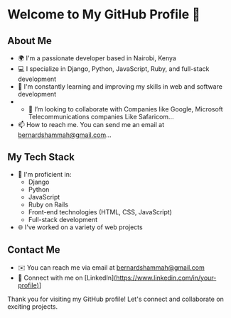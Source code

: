 # Welcome to My GitHub Profile 👋

## About Me
 
- 🌍 I'm a passionate developer based in Nairobi, Kenya
- 💻 I specialize in Django, Python, JavaScript, Ruby, and full-stack development
- 🌱 I'm constantly learning and improving my skills in web and software development
- - 💞️ I’m looking to collaborate with Companies like Google, Microsoft Telecommunications companies Like Safaricom...
- 📫 How to reach me. You can send me an email at bernardshammah@gmail.com...

## My Tech Stack

- 💼 I'm proficient in:
  - Django
  - Python
  - JavaScript
  - Ruby on Rails
  - Front-end technologies (HTML, CSS, JavaScript)
  - Full-stack development
- 🌐 I've worked on a variety of web projects
 

## Contact Me

- ✉️ You can reach me via email at bernardshammah@gmail.com
- 💬 Connect with me on [LinkedIn][(https://www.linkedin.com/in/your-profile)](https://www.linkedin.com/in/shama-bernard-a6822723b/)]


Thank you for visiting my GitHub profile! Let's connect and collaborate on exciting projects.



<!---
ShamcyBens/ShamcyBens is a ✨ special ✨ repository because its `README.md` (this file) appears on your GitHub profile.
You can click the Preview link to take a look at your changes.
--->
